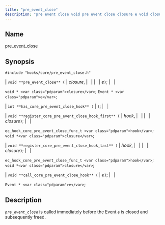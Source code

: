```yaml
---
title: "pre_event_close"
description: "pre event close void pre event close closure e void closure Event e int has core pre event close hook void register core pre event close hook first hook closure ec hook core pre event close func t hook void closure void register core pre event close hook last hook..."
---
```


<a name="hooks.core.pre_event_close"></a> 
## Name

pre_event_close

## Synopsis

`#include "hooks/core/pre_event_close.h"`

| `void **pre_event_close** (` | <var class="pdparam">closure</var>, |   |
|   | <var class="pdparam">e</var>`)`; |   |

`void * <var class="pdparam">closure</var>`;
`Event * <var class="pdparam">e</var>`;

| `int **has_core_pre_event_close_hook** (` | `)`; |   |

| `void **register_core_pre_event_close_hook_first** (` | <var class="pdparam">hook</var>, |   |
|   | <var class="pdparam">closure</var>`)`; |   |

`ec_hook_core_pre_event_close_func_t <var class="pdparam">hook</var>`;
`void *<var class="pdparam">closure</var>`;

| `void **register_core_pre_event_close_hook_last** (` | <var class="pdparam">hook</var>, |   |
|   | <var class="pdparam">closure</var>`)`; |   |

`ec_hook_core_pre_event_close_func_t <var class="pdparam">hook</var>`;
`void *<var class="pdparam">closure</var>`;

| `void **call_core_pre_event_close_hook** (` | <var class="pdparam">e</var>`)`; |   |

`Event * <var class="pdparam">e</var>`;<a name="idp32760416"></a> 
## Description

*`pre_event_close`* is called immediately before the Event *`e`* is closed and subsequently freed.